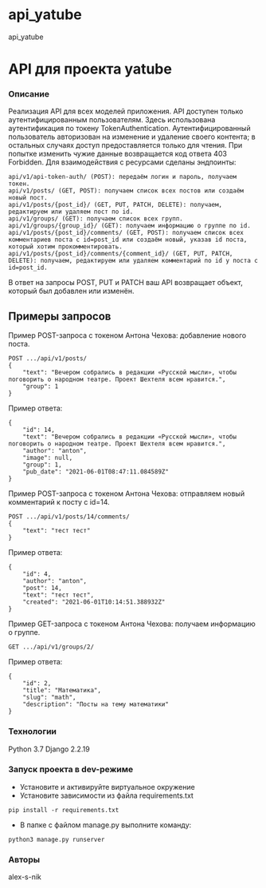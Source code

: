 # api_yatube
api_yatube

# API для проекта yatube
### Описание
Реализация API для всех моделей приложения.
API доступен только аутентифицированным пользователям. Здесь использована аутентификация по токену TokenAuthentication.
Аутентифицированный пользователь авторизован на изменение и удаление своего контента; в остальных случаях доступ предоставляется только для чтения. При попытке изменить чужие данные возвращается код ответа 403 Forbidden.
Для взаимодействия с ресурсами сделаны эндпоинты:
```
api/v1/api-token-auth/ (POST): передаём логин и пароль, получаем токен.
api/v1/posts/ (GET, POST): получаем список всех постов или создаём новый пост.
api/v1/posts/{post_id}/ (GET, PUT, PATCH, DELETE): получаем, редактируем или удаляем пост по id.
api/v1/groups/ (GET): получаем список всех групп.
api/v1/groups/{group_id}/ (GET): получаем информацию о группе по id.
api/v1/posts/{post_id}/comments/ (GET, POST): получаем список всех комментариев поста с id=post_id или создаём новый, указав id поста, который хотим прокомментировать.
api/v1/posts/{post_id}/comments/{comment_id}/ (GET, PUT, PATCH, DELETE): получаем, редактируем или удаляем комментарий по id у поста с id=post_id.
```
В ответ на запросы POST, PUT и PATCH ваш API возвращает объект, который был добавлен или изменён.

## Примеры запросов
Пример POST-запроса с токеном Антона Чехова: добавление нового поста.
```
POST .../api/v1/posts/
{
    "text": "Вечером собрались в редакции «Русской мысли», чтобы поговорить о народном театре. Проект Шехтеля всем нравится.",
    "group": 1
} 
```
Пример ответа:
```
{
    "id": 14,
    "text": "Вечером собрались в редакции «Русской мысли», чтобы поговорить о народном театре. Проект Шехтеля всем нравится.",
    "author": "anton",
    "image": null,
    "group": 1,
    "pub_date": "2021-06-01T08:47:11.084589Z"
} 
```
Пример POST-запроса с токеном Антона Чехова: отправляем новый комментарий к посту с id=14.
```
POST .../api/v1/posts/14/comments/
{
    "text": "тест тест"
} 
```
Пример ответа:
```
{
    "id": 4,
    "author": "anton",
    "post": 14,
    "text": "тест тест",
    "created": "2021-06-01T10:14:51.388932Z"
} 
```
Пример GET-запроса с токеном Антона Чехова: получаем информацию о группе.
```
GET .../api/v1/groups/2/
```
Пример ответа:
```
{
    "id": 2,
    "title": "Математика",
    "slug": "math",
    "description": "Посты на тему математики"
} 
```

### Технологии
Python 3.7
Django 2.2.19

### Запуск проекта в dev-режиме
- Установите и активируйте виртуальное окружение
- Установите зависимости из файла requirements.txt
```
pip install -r requirements.txt
```
- В папке с файлом manage.py выполните команду:
```
python3 manage.py runserver
```
### Авторы
alex-s-nik
